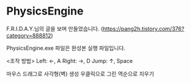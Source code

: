 # PhysicsEngine

F.R.I.D.A.Y.님의 글을 보며 만들었습니다. (https://pang2h.tistory.com/376?category=888812)

PhysicsEngine.exe 파일은 완성본 실행 파일입니다.

<조작 방법>
Left: ←, A
Right: →, D
Jump: ↑, Space

마우스 드래그로 사각형(벽) 생성
우클릭으로 그린 역순으로 지우기
